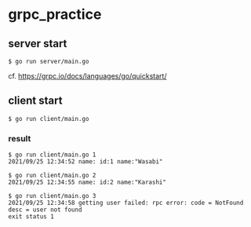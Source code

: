 # grpc_practice

## server start
```shell
$ go run server/main.go
```

cf. https://grpc.io/docs/languages/go/quickstart/

## client start
```shell
$ go run client/main.go
```

### result
```shell
$ go run client/main.go 1
2021/09/25 12:34:52 name: id:1 name:"Wasabi"

$ go run client/main.go 2
2021/09/25 12:34:55 name: id:2 name:"Karashi"

$ go run client/main.go 3
2021/09/25 12:34:58 getting user failed: rpc error: code = NotFound desc = user not found
exit status 1
```
